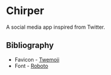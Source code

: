 # Chirper

A social media app inspired from Twitter.

## Bibliography

- Favicon - [Twemoji](https://twemoji.twitter.com/)
- Font - [Roboto](https://fonts.google.com/specimen/Roboto?query=roboto)
